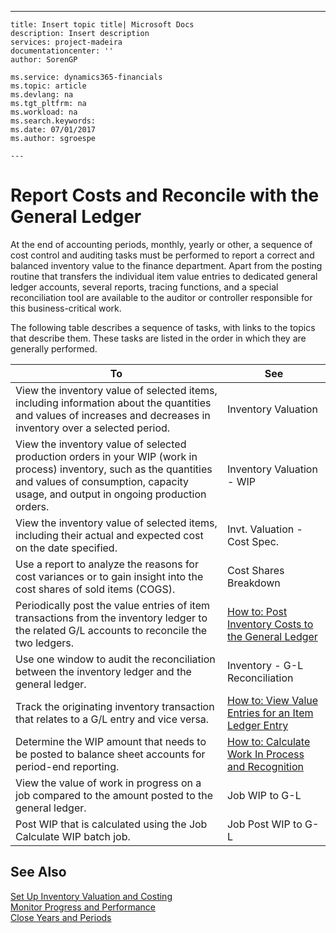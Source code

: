 ---
    title: Insert topic title| Microsoft Docs
    description: Insert description
    services: project-madeira
    documentationcenter: ''
    author: SorenGP

    ms.service: dynamics365-financials
    ms.topic: article
    ms.devlang: na
    ms.tgt_pltfrm: na
    ms.workload: na
    ms.search.keywords:
    ms.date: 07/01/2017
    ms.author: sgroespe

    ---
# Report Costs and Reconcile with the General Ledger
At the end of accounting periods, monthly, yearly or other, a sequence of cost control and auditing tasks must be performed to report a correct and balanced inventory value to the finance department. Apart from the posting routine that transfers the individual item value entries to dedicated general ledger accounts, several reports, tracing functions, and a special reconciliation tool are available to the auditor or controller responsible for this business-critical work.  
  
 The following table describes a sequence of tasks, with links to the topics that describe them. These tasks are listed in the order in which they are generally performed.  
  
|**To**|**See**|  
|------------|-------------|  
|View the inventory value of selected items, including information about the quantities and values of increases and decreases in inventory over a selected period.|Inventory Valuation|  
|View the inventory value of selected production orders in your WIP \(work in process\) inventory, such as the quantities and values of consumption, capacity usage, and output in ongoing production orders.|Inventory Valuation - WIP|  
|View the inventory value of selected items, including their actual and expected cost on the date specified.|Invt. Valuation - Cost Spec.|  
|Use a report to analyze the reasons for cost variances or to gain insight into the cost shares of sold items \(COGS\).|Cost Shares Breakdown|  
|Periodically post the value entries of item transactions from the inventory ledger to the related G\/L accounts to reconcile the two ledgers.|[How to: Post Inventory Costs to the General Ledger](../DesignAndEngineering/how-to-post-inventory-costs-to-the-general-ledger.md)|  
|Use one window to audit the reconciliation between the inventory ledger and the general ledger.|Inventory - G-L Reconciliation|  
|Track the originating inventory transaction that relates to a G\/L entry and vice versa.|[How to: View Value Entries for an Item Ledger Entry](../DesignAndEngineering/how-to-view-value-entries-for-an-item-ledger-entry.md)|  
|Determine the WIP amount that needs to be posted to balance sheet accounts for period-end reporting.|[How to: Calculate Work In Process and Recognition](../Finance/how-to-calculate-work-in-process-and-recognition.md)|  
|View the value of work in progress on a job compared to the amount posted to the general ledger.|Job WIP to G-L|  
|Post WIP that is calculated using the Job Calculate WIP batch job.|Job Post WIP to G-L|  
  
## See Also  
 [Set Up Inventory Valuation and Costing](../Finance/set-up-inventory-valuation-and-costing.md)   
 [Monitor Progress and Performance](../Jobs/monitor-progress-and-performance.md)   
 [Close Years and Periods](../Finance/close-years-and-periods.md)